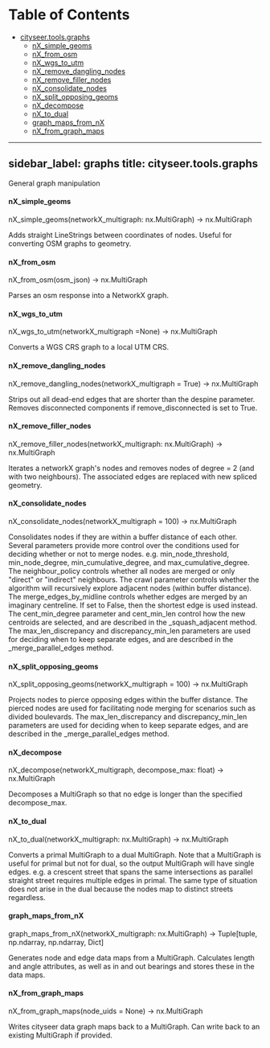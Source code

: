 # Table of Contents

* [cityseer.tools.graphs](#cityseer.tools.graphs)
  * [nX\_simple\_geoms](#cityseer.tools.graphs.nX_simple_geoms)
  * [nX\_from\_osm](#cityseer.tools.graphs.nX_from_osm)
  * [nX\_wgs\_to\_utm](#cityseer.tools.graphs.nX_wgs_to_utm)
  * [nX\_remove\_dangling\_nodes](#cityseer.tools.graphs.nX_remove_dangling_nodes)
  * [nX\_remove\_filler\_nodes](#cityseer.tools.graphs.nX_remove_filler_nodes)
  * [nX\_consolidate\_nodes](#cityseer.tools.graphs.nX_consolidate_nodes)
  * [nX\_split\_opposing\_geoms](#cityseer.tools.graphs.nX_split_opposing_geoms)
  * [nX\_decompose](#cityseer.tools.graphs.nX_decompose)
  * [nX\_to\_dual](#cityseer.tools.graphs.nX_to_dual)
  * [graph\_maps\_from\_nX](#cityseer.tools.graphs.graph_maps_from_nX)
  * [nX\_from\_graph\_maps](#cityseer.tools.graphs.nX_from_graph_maps)

---
sidebar_label: graphs
title: cityseer.tools.graphs
---

General graph manipulation

<a name="cityseer.tools.graphs.nX_simple_geoms"></a>
#### nX\_simple\_geoms

<FuncSignature>

nX_simple_geoms(networkX_multigraph: nx.MultiGraph) -> nx.MultiGraph

</FuncSignature>

Adds straight LineStrings between coordinates of nodes. Useful for converting OSM graphs to geometry.

<a name="cityseer.tools.graphs.nX_from_osm"></a>
#### nX\_from\_osm

<FuncSignature>

nX_from_osm(osm_json) -> nx.MultiGraph

</FuncSignature>

Parses an osm response into a NetworkX graph.

<a name="cityseer.tools.graphs.nX_wgs_to_utm"></a>
#### nX\_wgs\_to\_utm

<FuncSignature>

nX_wgs_to_utm(networkX_multigraph =None) -> nx.MultiGraph

</FuncSignature>

Converts a WGS CRS graph to a local UTM CRS.

<a name="cityseer.tools.graphs.nX_remove_dangling_nodes"></a>
#### nX\_remove\_dangling\_nodes

<FuncSignature>

nX_remove_dangling_nodes(networkX_multigraph = True) -> nx.MultiGraph

</FuncSignature>

Strips out all dead-end edges that are shorter than the despine parameter.
Removes disconnected components if remove_disconnected is set to True.

<a name="cityseer.tools.graphs.nX_remove_filler_nodes"></a>
#### nX\_remove\_filler\_nodes

<FuncSignature>

nX_remove_filler_nodes(networkX_multigraph: nx.MultiGraph) -> nx.MultiGraph

</FuncSignature>

Iterates a networkX graph's nodes and removes nodes of degree = 2 (and with two neighbours).
The associated edges are replaced with new spliced geometry.

<a name="cityseer.tools.graphs.nX_consolidate_nodes"></a>
#### nX\_consolidate\_nodes

<FuncSignature>

nX_consolidate_nodes(networkX_multigraph = 100) -> nx.MultiGraph

</FuncSignature>

Consolidates nodes if they are within a buffer distance of each other.
Several parameters provide more control over the conditions used for deciding whether or not to merge nodes.
e.g. min_node_threshold, min_node_degree, min_cumulative_degree, and max_cumulative_degree.
The neighbour_policy controls whether all nodes are merged or only "direct" or "indirect" neighbours.
The crawl parameter controls whether the algorithm will recursively explore adjacent nodes (within buffer distance).
The merge_edges_by_midline controls whether edges are merged by an imaginary centreline.
If set to False, then the shortest edge is used instead.
The cent_min_degree parameter and cent_min_len control how the new centroids are selected, and are described in
the _squash_adjacent method.
The max_len_discrepancy and discrepancy_min_len parameters are used for deciding when to keep separate edges, and
are described in the _merge_parallel_edges method.

<a name="cityseer.tools.graphs.nX_split_opposing_geoms"></a>
#### nX\_split\_opposing\_geoms

<FuncSignature>

nX_split_opposing_geoms(networkX_multigraph = 100) -> nx.MultiGraph

</FuncSignature>

Projects nodes to pierce opposing edges within the buffer distance.
The pierced nodes are used for facilitating node merging for scenarios such as divided boulevards.
The max_len_discrepancy and discrepancy_min_len parameters are used for deciding when to keep separate edges, and
are described in the _merge_parallel_edges method.

<a name="cityseer.tools.graphs.nX_decompose"></a>
#### nX\_decompose

<FuncSignature>

nX_decompose(networkX_multigraph, decompose_max: float) -> nx.MultiGraph

</FuncSignature>

Decomposes a MultiGraph so that no edge is longer than the specified decompose_max.

<a name="cityseer.tools.graphs.nX_to_dual"></a>
#### nX\_to\_dual

<FuncSignature>

nX_to_dual(networkX_multigraph: nx.MultiGraph) -> nx.MultiGraph

</FuncSignature>

Converts a primal MultiGraph to a dual MultiGraph.
Note that a MultiGraph is useful for primal but not for dual, so the output MultiGraph will have single edges.
e.g. a crescent street that spans the same intersections as parallel straight street requires multiple edges in
primal. The same type of situation does not arise in the dual because the nodes map to distinct streets regardless.

<a name="cityseer.tools.graphs.graph_maps_from_nX"></a>
#### graph\_maps\_from\_nX

<FuncSignature>

graph_maps_from_nX(networkX_multigraph: nx.MultiGraph) -> Tuple[tuple, np.ndarray, np.ndarray, Dict]

</FuncSignature>

Generates node and edge data maps from a MultiGraph.
Calculates length and angle attributes, as well as in and out bearings and stores these in the data maps.

<a name="cityseer.tools.graphs.nX_from_graph_maps"></a>
#### nX\_from\_graph\_maps

<FuncSignature>

nX_from_graph_maps(node_uids = None) -> nx.MultiGraph

</FuncSignature>

Writes cityseer data graph maps back to a MultiGraph. Can write back to an existing MultiGraph if provided.

